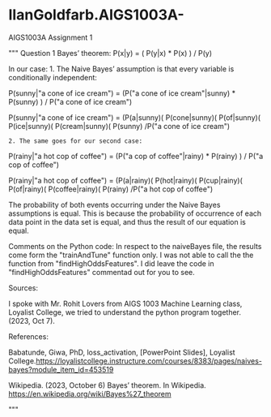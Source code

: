 # IlanGoldfarb.AIGS1003A-
AIGS1003A Assignment 1

"""
Question 1
Bayes’ theorem:
P(x|y) = ( P(y|x) * P(x) ) / P(y)    

In our case:
    1. The Naive Bayes’ assumption is that every variable is conditionally independent:

P(sunny|"a cone of ice cream") = (P("a cone of ice cream"|sunny) * P(sunny) ) 
                                        / P("a cone of ice cream")
    
P(sunny|"a cone of ice cream") = (P(a|sunny)( P(cone|sunny)( P(of|sunny)( P(ice|sunny)( P(cream|sunny)( P(sunny)
                                                        /P("a cone of ice cream")
                                                                                                       
    2. The same goes for our second case:
P(rainy|"a hot cop of coffee") = (P("a cop of coffee"|rainy) * P(rainy) )
                                        / P("a cop of coffee")  
                                                                                                       
P(rainy|"a hot cop of coffee") = (P(a|rainy)( P(hot|rainy)( P(cup|rainy)( P(of|rainy)( P(coffee|rainy)( P(rainy)
                                                        /P("a hot cop of coffee")    


The probability of both events occurring under the Naive Bayes assumptions is equal. 
This is because the probability of occurrence of each data point in the data set is equal, 
and thus the result of our equation is equal.

Comments on the Python code:
In respect to the naiveBayes file, the results come form the "trainAndTune" function only. I was not able to call the
the function from "findHighOddsFeatures". I did leave the code in "findHighOddsFeatures" commentad out for you to see.




Sources:

I spoke with Mr. Rohit Lovers from AIGS 1003 Machine Learning class, Loyalist College, we tried to understand the python program together. (2023, Oct 7).


References:

Babatunde, Giwa, PhD, loss_activation, [PowerPoint Slides], Loyalist College.https://loyalistcollege.instructure.com/courses/8383/pages/naives-bayes?module_item_id=453519

Wikipedia. (2023, October 6) Bayes’ theorem. In Wikipedia. https://en.wikipedia.org/wiki/Bayes%27_theorem

"""
